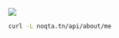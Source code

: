 [![](https://noqta.tn/api/about/me.svg)](https://noqta.tn/api/about/me.svg)


```sh
curl -L noqta.tn/api/about/me
```
[](https://iplogger.org/2n8vN7)
